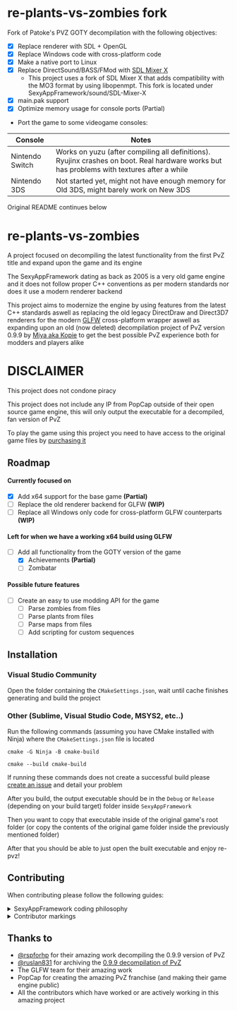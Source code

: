 # re-plants-vs-zombies fork

Fork of Patoke's PVZ GOTY decompilation with the following objectives:
- [x] Replace renderer with SDL + OpenGL
- [x] Replace Windows code with cross-platform code
- [x] Make a native port to Linux
- [x] Replace DirectSound/BASS/FMod with [SDL Mixer X](https://github.com/WohlSoft/SDL-Mixer-X)
  * This project uses a fork of SDL Mixer X that adds compatibility with the MO3 format by using libopenmpt. This fork is located under SexyAppFramework/sound/SDL-Mixer-X
- [x] main.pak support
- [x] Optimize memory usage for console ports (Partial)
* Port the game to some videogame consoles:

| Console         | Notes                                                                                                                                      |
|-----------------|--------------------------------------------------------------------------------------------------------------------------------------------|
| Nintendo Switch | Works on yuzu (after compiling all definitions). Ryujinx crashes on boot. Real hardware works but has problems with textures after a while |
| Nintendo 3DS    | Not started yet, might not have enough memory for Old 3DS, might barely work on New 3DS                                                    |

Original README continues below

# re-plants-vs-zombies

A project focused on decompiling the latest functionality from the first PvZ title and expand upon the game and its engine

The SexyAppFramework dating as back as 2005 is a very old game engine and it does not follow proper C++ conventions as per modern standards nor does it use a modern renderer backend

This project aims to modernize the engine by using features from the latest C++ standards aswell as replacing the old legacy DirectDraw and Direct3D7 renderers for the modern [GLFW](https://www.glfw.org/) cross-platform wrapper aswell as expanding upon an old (now deleted) decompilation project of PvZ version 0.9.9 by [Miya aka Kopie](https://github.com/rspforhp) to get the best possible PvZ experience both for modders and players alike

# DISCLAIMER

This project does not condone piracy

This project does not include any IP from PopCap outside of their open source game engine, this will only output the executable for a decompiled, fan version of PvZ

To play the game using this project you need to have access to the original game files by [purchasing it](https://store.steampowered.com/app/3590/Plants_vs_Zombies_GOTY_Edition/)

## Roadmap

#### Currently focused on
- [x] Add x64 support for the base game **(Partial)**
- [ ] Replace the old renderer backend for GLFW **(WIP)**
- [ ] Replace all Windows only code for cross-platform GLFW counterparts **(WIP)**

#### Left for when we have a working x64 build using GLFW
- [ ] Add all functionality from the GOTY version of the game
  - [x] Achievements **(Partial)**
  - [ ] Zombatar

#### Possible future features
- [ ] Create an easy to use modding API for the game
  - [ ] Parse zombies from files
  - [ ] Parse plants from files
  - [ ] Parse maps from files
  - [ ] Add scripting for custom sequences

## Installation

### Visual Studio Community

Open the folder containing the `CMakeSettings.json`, wait until cache finishes generating and build the project

### Other (Sublime, Visual Studio Code, MSYS2, etc..)

Run the following commands (assuming you have CMake installed with Ninja) where the `CMakeSettings.json` file is located

`cmake -G Ninja -B cmake-build`

`cmake --build cmake-build`

If running these commands does not create a successful build please [create an issue](https://github.com/Patoke/re-plants-vs-zombies/issue) and detail your problem

After you build, the output executable should be in the `Debug` or `Release` (depending on your build target) folder inside `SexyAppFramework`

Then you want to copy that executable inside of the original game's root folder (or copy the contents of the original game folder inside the previously mentioned folder)

After that you should be able to just open the built executable and enjoy re-pvz!

## Contributing

When contributing please follow the following guides:

<details><summary>SexyAppFramework coding philosophy</summary>

#### From the SexyAppFramework docs:

<br>
The framework differs from many other APIs in that some class properties are not wrapped in accessor methods, but rather are made to be accessed directly through public member data.   The window caption of your application, for example, is set by assigning a value to the std::string mTitle in the application object before the application’s window is created.  We felt that in many cases this reduced the code required to implement a class.  Also of note is the prefix notation used on variables: “m” denotes a class member, “the” denotes a parameter passed to a method or function, and “a” denotes a local variable.
</br>
</details>

<details><summary>Contributor markings</summary>

<br>
Whenever you need to leave a comment for other developers to find you should do so with the following grammar:

* Always include the name of the contributor as in:
  * `@Contributor`
* For todos include the todo marking as in:
  * `@Contributor todo`
* Always add a colon to specify that the start of the comment starts there
  * `@Contributor todo: Thing went wrong!`
* If a new function has been reversed and you have found the address in the latest version of the game (or have reversed a certain class member offset) please note it as follows:
  * `@Contributor GOTY: 0xADDRESS`
</br>
</details>


## Thanks to

- [@rspforhp](https://www.github.com/octokatherine) for their amazing work decompiling the 0.9.9 version of PvZ
- [@ruslan831](https://github.com/ruslan831) for archiving the [0.9.9 decompilation of PvZ](https://github.com/ruslan831/PlantsVsZombies-decompilation)
- The GLFW team for their amazing work
- PopCap for creating the amazing PvZ franchise (and making their game engine public)
- All the contributors which have worked or are actively working in this amazing project
